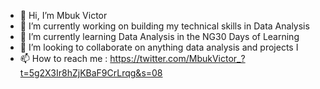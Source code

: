 - 👋 Hi, I’m Mbuk Victor
- 👀 I’m currently working on building my technical skills in Data Analysis
- 🌱 I’m currently learning Data Analysis in the NG30 Days of Learning
- 💞️ I’m looking to collaborate on anything data analysis and projects  I
- 📫 How to reach me : https://twitter.com/MbukVictor_?t=5g2X3Ir8hZjKBaF9CrLrqg&s=08

<!---
Mrechelon/Mrechelon is a ✨ special ✨ repository because its `README.md` (this file) appears on your GitHub profile.
You can click the Preview link to take a look at your changes.
--->
